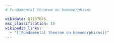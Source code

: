 ```yaml
---
# Fundamental theorem on homomorphisms

wikidata: Q1187646
msc_classification: 16
wikipedia_links:
  - "[[Fundamental theorem on homomorphisms]]"
---
```

